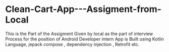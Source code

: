 # Clean-Cart-App---Assigment-from-Local
This is the Part of the Assigment Given by local as the part of interview Process for the position of Android Developer intern 
App is Built using Kotlin Language, jepack compose , dependency injection , Retrofit etc.
